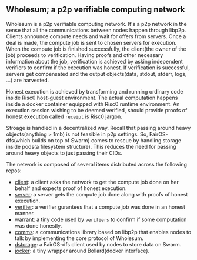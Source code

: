 ## Wholesum; a p2p verifiable computing network
Wholesum is a p2p verifiable computing network. It's a p2p network in the sense that all the communications between nodes happen through libp2p. Clients announce compute needs and wait for offers from servers. Once a deal is made, the compute job is sent to chosen servers for execution. When the compute job is finished successfully, the client(the owner of the job) proceeds to verification. Having proofs and other necessary information about the job, verification is achieved by asking independent verifiers to confirm if the execution was honest. If verification is successful, servers get compensated and the output objects(data, stdout, stderr, logs, ...) are harvested. 

Honest execution is achieved by transforming and running ordinary code inside Risc0 host-guest environment. The actual computation happens inside a docker container equipped with Risc0 runtime environment. An execution session wishing to be deemed verified, should provide proofs of honest execution called `receipt` is Risc0 jargon. 

Stroage is handled in a decentralized way. Recall that passing around heavy objects(anything > 1mb) is not feasible in p2p settings. So, FairOS-dfs(which builds on top of Swarm) comes to rescue by handling storage inside pods(a filesystem structure). This reduces the need for passing around heavy objects to just passing their CIDs.

The network is composed of several items distributed across the following repos:
- [client](https://github.com/WholesumNet/client): a client asks the network to get the compute job done on her behalf and expects proof of honest execution.
- [server](https://github.com/WholesumNet/server): a server gets the compute job done along with proofs of honest execution.
- [verifier](https://github.com/WholesumNet/verifier): a verifier gurantees that a compute job was done in an honest manner.
- [warrant](https://github.com/WholesumNet/warrant): a tiny code used by `verifiers` to confirm if some computation was done honestly.
- [comms](https://github.com/WholesumNet/comms): a communications library based on libp2p that enables nodes to talk by implementing the core protocol of Wholesum.
- [dstorage](https://github.com/WholesumNet/dstorage): a FairOS-dfs client used by nodes to store data on Swarm.
- [jocker](https://github.com/WholesumNet/jocker): a tiny wrapper around Bollard(docker interface).
  
